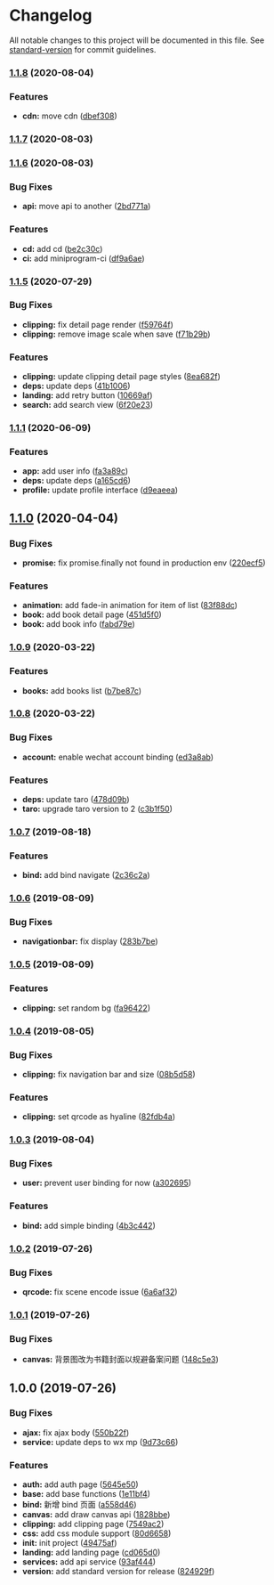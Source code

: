# Changelog

All notable changes to this project will be documented in this file. See [standard-version](https://github.com/conventional-changelog/standard-version) for commit guidelines.

### [1.1.8](https://github.com/clippingkk/mp/compare/v1.1.7...v1.1.8) (2020-08-04)


### Features

* **cdn:** move cdn ([dbef308](https://github.com/clippingkk/mp/commit/dbef308))



### [1.1.7](https://github.com/clippingkk/mp/compare/v1.1.6...v1.1.7) (2020-08-03)



### [1.1.6](https://github.com/clippingkk/mp/compare/v1.1.5...v1.1.6) (2020-08-03)


### Bug Fixes

* **api:** move api to another ([2bd771a](https://github.com/clippingkk/mp/commit/2bd771a))


### Features

* **cd:** add cd ([be2c30c](https://github.com/clippingkk/mp/commit/be2c30c))
* **ci:** add miniprogram-ci ([df9a6ae](https://github.com/clippingkk/mp/commit/df9a6ae))



### [1.1.5](https://github.com/clippingkk/mp/compare/v1.1.1...v1.1.5) (2020-07-29)


### Bug Fixes

* **clipping:** fix detail page render ([f59764f](https://github.com/clippingkk/mp/commit/f59764f))
* **clipping:** remove image scale when save ([f71b29b](https://github.com/clippingkk/mp/commit/f71b29b))


### Features

* **clipping:** update clipping detail page styles ([8ea682f](https://github.com/clippingkk/mp/commit/8ea682f))
* **deps:** update deps ([41b1006](https://github.com/clippingkk/mp/commit/41b1006))
* **landing:** add retry button ([10669af](https://github.com/clippingkk/mp/commit/10669af))
* **search:** add search view ([6f20e23](https://github.com/clippingkk/mp/commit/6f20e23))



### [1.1.1](https://github.com/clippingkk/mp/compare/v1.1.0...v1.1.1) (2020-06-09)


### Features

* **app:** add user info ([fa3a89c](https://github.com/clippingkk/mp/commit/fa3a89c))
* **deps:** update deps ([a165cd6](https://github.com/clippingkk/mp/commit/a165cd6))
* **profile:** update profile interface ([d9eaeea](https://github.com/clippingkk/mp/commit/d9eaeea))



## [1.1.0](https://github.com/clippingkk/mp/compare/v1.0.9...v1.1.0) (2020-04-04)


### Bug Fixes

* **promise:** fix promise.finally not found in production env ([220ecf5](https://github.com/clippingkk/mp/commit/220ecf5))


### Features

* **animation:** add fade-in animation for item of list ([83f88dc](https://github.com/clippingkk/mp/commit/83f88dc))
* **book:** add book detail page ([451d5f0](https://github.com/clippingkk/mp/commit/451d5f0))
* **book:** add book info ([fabd79e](https://github.com/clippingkk/mp/commit/fabd79e))



### [1.0.9](https://github.com/clippingkk/mp/compare/v1.0.8...v1.0.9) (2020-03-22)


### Features

* **books:** add books list ([b7be87c](https://github.com/clippingkk/mp/commit/b7be87c))



### [1.0.8](https://github.com/clippingkk/mp/compare/v1.0.7...v1.0.8) (2020-03-22)


### Bug Fixes

* **account:** enable wechat account binding ([ed3a8ab](https://github.com/clippingkk/mp/commit/ed3a8ab))


### Features

* **deps:** update taro ([478d09b](https://github.com/clippingkk/mp/commit/478d09b))
* **taro:** upgrade taro version to 2 ([c3b1f50](https://github.com/clippingkk/mp/commit/c3b1f50))



### [1.0.7](https://github.com/clippingkk/mp/compare/v1.0.6...v1.0.7) (2019-08-18)


### Features

* **bind:** add bind navigate ([2c36c2a](https://github.com/clippingkk/mp/commit/2c36c2a))



### [1.0.6](https://github.com/clippingkk/mp/compare/v1.0.5...v1.0.6) (2019-08-09)


### Bug Fixes

* **navigationbar:** fix display ([283b7be](https://github.com/clippingkk/mp/commit/283b7be))



### [1.0.5](https://github.com/clippingkk/mp/compare/v1.0.4...v1.0.5) (2019-08-09)


### Features

* **clipping:** set random bg ([fa96422](https://github.com/clippingkk/mp/commit/fa96422))



### [1.0.4](https://github.com/clippingkk/mp/compare/v1.0.3...v1.0.4) (2019-08-05)


### Bug Fixes

* **clipping:** fix navigation bar and size ([08b5d58](https://github.com/clippingkk/mp/commit/08b5d58))


### Features

* **clipping:** set qrcode as hyaline ([82fdb4a](https://github.com/clippingkk/mp/commit/82fdb4a))



### [1.0.3](https://github.com/clippingkk/mp/compare/v1.0.2...v1.0.3) (2019-08-04)


### Bug Fixes

* **user:** prevent user binding for now ([a302695](https://github.com/clippingkk/mp/commit/a302695))


### Features

* **bind:** add simple binding ([4b3c442](https://github.com/clippingkk/mp/commit/4b3c442))



### [1.0.2](https://github.com/clippingkk/mp/compare/v1.0.1...v1.0.2) (2019-07-26)


### Bug Fixes

* **qrcode:** fix scene encode issue ([6a6af32](https://github.com/clippingkk/mp/commit/6a6af32))



### [1.0.1](https://github.com/clippingkk/mp/compare/v1.0.0...v1.0.1) (2019-07-26)


### Bug Fixes

* **canvas:** 背景图改为书籍封面以规避备案问题 ([148c5e3](https://github.com/clippingkk/mp/commit/148c5e3))



## 1.0.0 (2019-07-26)


### Bug Fixes

* **ajax:** fix ajax body ([550b22f](https://github.com/clippingkk/mp/commit/550b22f))
* **service:** update deps to wx mp ([9d73c66](https://github.com/clippingkk/mp/commit/9d73c66))


### Features

* **auth:** add auth page ([5645e50](https://github.com/clippingkk/mp/commit/5645e50))
* **base:** add base functions ([1e11bf4](https://github.com/clippingkk/mp/commit/1e11bf4))
* **bind:** 新增 bind 页面 ([a558d46](https://github.com/clippingkk/mp/commit/a558d46))
* **canvas:** add draw canvas  api ([1828bbe](https://github.com/clippingkk/mp/commit/1828bbe))
* **clipping:** add clipping page ([7549ac2](https://github.com/clippingkk/mp/commit/7549ac2))
* **css:** add css module support ([80d6658](https://github.com/clippingkk/mp/commit/80d6658))
* **init:** init project ([49475af](https://github.com/clippingkk/mp/commit/49475af))
* **landing:** add landing page ([cd065d0](https://github.com/clippingkk/mp/commit/cd065d0))
* **services:** add api service ([93af444](https://github.com/clippingkk/mp/commit/93af444))
* **version:** add standard version for release ([824929f](https://github.com/clippingkk/mp/commit/824929f))
